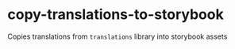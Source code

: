# copy-translations-to-storybook

Copies translations from `translations` library into storybook assets
